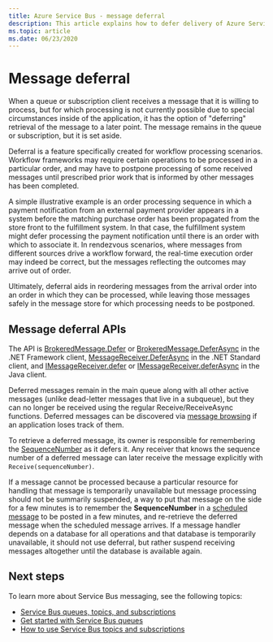```yaml
---
title: Azure Service Bus - message deferral
description: This article explains how to defer delivery of Azure Service Bus messages. The message remains in the queue or subscription, but it is set aside.
ms.topic: article
ms.date: 06/23/2020
---
```


# Message deferral

When a queue or subscription client receives a message that it is willing to process, but for which processing is not currently possible due to special circumstances inside of the application, it has the option of "deferring" retrieval of the message to a later point. The message remains in the queue or subscription, but it is set aside.

Deferral is a feature specifically created for workflow processing scenarios. Workflow frameworks may require certain operations to be processed in a particular order, and may have to postpone processing of some received messages until prescribed prior work that is informed by other messages has been completed.

A simple illustrative example is an order processing sequence in which a payment notification from an external payment provider appears in a system before the matching purchase order has been propagated from the store front to the fulfillment system. In that case, the fulfillment system might defer processing the payment notification until there is an order with which to associate it. In rendezvous scenarios, where messages from different sources drive a workflow forward, the real-time execution order may indeed be correct, but the messages reflecting the outcomes may arrive out of order.

Ultimately, deferral aids in reordering messages from the arrival order into an order in which they can be processed, while leaving those messages safely in the message store for which processing needs to be postponed.

## Message deferral APIs

The API is [BrokeredMessage.Defer](/dotnet/api/microsoft.servicebus.messaging.brokeredmessage.defer?view=azureservicebus-4.1.1#Microsoft_ServiceBus_Messaging_BrokeredMessage_Defer) or [BrokeredMessage.DeferAsync](/dotnet/api/microsoft.servicebus.messaging.brokeredmessage.deferasync?view=azureservicebus-4.1.1#Microsoft_ServiceBus_Messaging_BrokeredMessage_DeferAsync) in the .NET Framework client, [MessageReceiver.DeferAsync](/dotnet/api/microsoft.azure.servicebus.core.messagereceiver.deferasync) in the .NET Standard client, and [IMessageReceiver.defer](/java/api/com.microsoft.azure.servicebus.imessagereceiver.defer?view=azure-java-stable) or [IMessageReceiver.deferAsync](/java/api/com.microsoft.azure.servicebus.imessagereceiver.deferasync?view=azure-java-stable) in the Java client. 

Deferred messages remain in the main queue along with all other active messages (unlike dead-letter messages that live in a subqueue), but they can no longer be received using the regular Receive/ReceiveAsync functions. Deferred messages can be discovered via [message browsing](message-browsing.md) if an application loses track of them.

To retrieve a deferred message, its owner is responsible for remembering the [SequenceNumber](/dotnet/api/microsoft.azure.servicebus.message.systempropertiescollection.sequencenumber#Microsoft_Azure_ServiceBus_Message_SystemPropertiesCollection_SequenceNumber) as it defers it. Any receiver that knows the sequence number of a deferred message can later receive the message explicitly with `Receive(sequenceNumber)`.

If a message cannot be processed because a particular resource for handling that message is temporarily unavailable but message processing should not be summarily suspended, a way to put that message on the side for a few minutes is to remember the **SequenceNumber** in a [scheduled message](message-sequencing.md) to be posted in a few minutes, and re-retrieve the deferred message when the scheduled message arrives. If a message handler depends on a database for all operations and that database is temporarily unavailable, it should not use deferral, but rather suspend receiving messages altogether until the database is available again.


## Next steps

To learn more about Service Bus messaging, see the following topics:

* [Service Bus queues, topics, and subscriptions](service-bus-queues-topics-subscriptions.md)
* [Get started with Service Bus queues](service-bus-dotnet-get-started-with-queues.md)
* [How to use Service Bus topics and subscriptions](service-bus-dotnet-how-to-use-topics-subscriptions.md)
